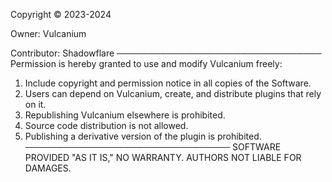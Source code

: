 Copyright © 2023-2024

Owner: Vulcanium

Contributor: Shadowflare
─────────────────────────────────
Permission is hereby granted to use and modify Vulcanium freely:

1. Include copyright and permission notice in all copies of the Software.
2. Users can depend on Vulcanium, create, and distribute plugins that rely on it.
3. Republishing Vulcanium elsewhere is prohibited.
4. Source code distribution is not allowed.
5. Publishing a derivative version of the plugin is prohibited.
─────────────────────────────────
SOFTWARE PROVIDED "AS IT IS," NO WARRANTY. AUTHORS NOT LIABLE FOR DAMAGES.